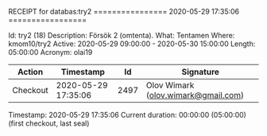 RECEIPT for databas:try2
================ 2020-05-29 17:35:06 =================

Id:          try2 (18)
Description: Försök 2 (omtenta).
What:        Tentamen
Where:       kmom10/try2
Active:      2020-05-29 09:00:00 - 2020-05-30 15:00:00
Length:      05:00:00
Acronym:     olai19

| Action   | Timestamp           | Id    | Signature |
|----------|---------------------|-------|-----------|
| Checkout | 2020-05-29 17:35:06 |  2497 | Olov Wimark (olov.wimark@gmail.com) |

Timestamp:        2020-05-29 17:35:06
Current duration: 00:00:00 (05:00:00) (first checkout, last seal)

